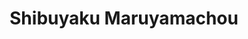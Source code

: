 --- 
title: "Shibuyaku Maruyamachou"
publishdate: "2019-4-13T16:48:46+02:00"
src: "https://365manga.net/manga/shibuyaku-maruyamachou"
image: "https://data.365manga.net/images/thumbnails/24141-shibuyaku-maruyamachou.jpg"
description: "In the Shibuyaku Maruyamachou series: Volume 1 - Shibuyaku Maruyamachou - Shibuya District, Maruyama Neighborhood: After School Itoi is being picked on by her classmates, but doesn't want to admit it to herself. She becomes closer to Ariyoshi when they are paired together to make costumes for a party and Ariyoshi takes her shopping in Shibuya. Will Ariyoshi be able to help her admit what's going on and come to…"
---